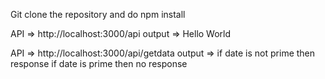 Git clone the repository and do npm install

API => http://localhost:3000/api 
output => Hello World

API => http://localhost:3000/api/getdata
output => if date is not prime then response if date is prime then no response